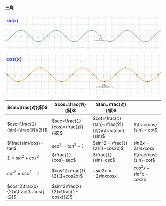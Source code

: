 #### 三角

![1652235258273](assets/1652235258273.png)

![1652235340659](assets/1652235340659.png)

| $sin=\frac{对}{斜}$                 | $cos=\frac{邻}{斜}$                 | $tan=\frac{对}{邻}$                               |                         |
| ----------------------------------- | ----------------------------------- | ------------------------------------------------- | ----------------------- |
| $csc=\frac{1}{sin}=\frac{斜}{对}$   | $sec=\frac{1}{cos}=\frac{斜}{邻}$   | $cot=\frac{1}{tan}=\frac{邻}{对}=\frac{cos}{sin}$ | $\frac{cos}{sin} = cot$ |
| $\frac{sin}{cos} = tan$             | $sec^2 = tan^2+1$                   | $sin^2 = \frac{1}{2}(1-cos2x)$                    | $sin2x=2sinxcosx$       |
| $1=sin^2+cos^2$                     | $\frac{1}{cos}=sec$                 | $\frac{1}{sin}=csc$                               | $\frac{cos}{sin}=cot$   |
| $cot^2=csc^2-1$                     | $cos^2=\frac{1}{2}(1+cos2x)$        | $-sin2x=-2sinxcosx$                               | $cos^2x-sin^2x=cos2x$   |
| $cos^2\frac{x}{2}=\frac{1+cosx}{2}$ | $sin^2\frac{x}{2}=\frac{1-cosx}{2}$ |                                                   |                         |



